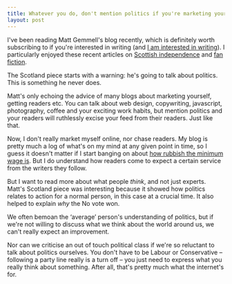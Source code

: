 ```yaml
---
title: Whatever you do, don't mention politics if you're marketing yourself
layout: post
---
```


I've been reading Matt Gemmell's blog recently, which is definitely worth subscribing to if you're interested in writing (and <a href="/2014/09/writing-to-order/">I am interested in writing</a>). I particularly enjoyed these recent articles on <a href="http://mattgemmell.com/independence/">Scottish independence</a> and <a href="http://mattgemmell.com/fan-fiction/">fan fiction</a>.

The Scotland piece starts with a warning: he's going to talk about politics. This is something he never does.

Matt's only echoing the advice of many blogs about marketing yourself, getting readers etc. You can talk about web design, copywriting, javascript, photography, coffee and your exciting work habits, but mention politics and your readers will ruthlessly excise your feed from their readers. Just like that.

Now, I don't really market myself online, nor chase readers. My blog is pretty much a log of what's on my mind at any given point in time, so I guess it doesn't matter if I start banging on about <a href="/2014/09/minimum-wage-legalises-low-pay/">how rubbish the minimum wage is</a>. But I do understand how readers come to expect a certain service from the writers they follow.

But I want to read more about what people _think_, and not just experts. Matt's Scotland piece was interesting because it showed how politics relates to action for a normal person, in this case at a crucial time. It also helped to explain _why_ the No vote won.

We often bemoan the &#8216;average&#8217; person's understanding of politics, but if we're not willing to discuss what we think about the world around us, we can't really expect an improvement.

Nor can we criticise an out of touch political class if we're so reluctant to talk about politics ourselves. You don't have to be Labour or Conservative &#8211; following a party line really is a turn off &#8211; you just need to express what you really think about something. After all, that's pretty much what the internet's for.


